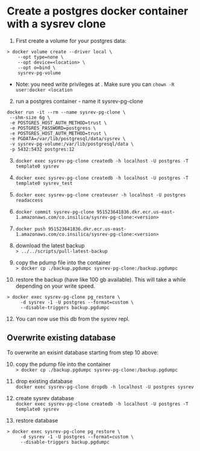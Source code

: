 # Create a postgres docker container with a sysrev clone

1. First create a volume for your postgres data:
```
> docker volume create --driver local \
    --opt type=none \
    --opt device=<location> \
    --opt o=bind \
    sysrev-pg-volume
```
* Note: you need write privileges at <location>. Make sure you can `chown -R user:docker <location`

2. run a postgres container - name it sysrev-pg-clone
```
docker run -it --rm --name sysrev-pg-clone \
 --shm-size 6g \
 -e POSTGRES_HOST_AUTH_METHOD=trust \
 -e POSTGRES_PASSWORD=postgress \
 -e POSTGRES_HOST_AUTH_METHOD=trust \
 -e PGDATA=/var/lib/postgresql/data/sysrev \
 -v sysrev-pg-volume:/var/lib/postgresql/data \
 -p 5432:5432 postgres:12
 ```
3. `docker exec sysrev-pg-clone createdb -h localhost -U postgres -T template0 sysrev`
4. `docker exec sysrev-pg-clone createdb -h localhost -U postgres -T template0 sysrev_test`
5. `docker exec sysrev-pg-clone createuser -h localhost -U postgres readaccess`
7. `docker commit sysrev-pg-clone 951523641836.dkr.ecr.us-east-1.amazonaws.com/co.insilica/sysrev-pg-clone:<version>`
8. `docker push 951523641836.dkr.ecr.us-east-1.amazonaws.com/co.insilica/sysrev-pg-clone:<version>`

9. download the latest backup  
`> ../../scripts/pull-latest-backup`

10. copy the pdump file into the container  
`> docker cp ./backup.pgdumpc sysrev-pg-clone:/backup.pgdumpc`

11. restore the backup (have like 100 gb available). This will take a while depending on your write speed.  
```
> docker exec sysrev-pg-clone pg_restore \
	 -d sysrev -1 -U postgres --format=custom \
	 --disable-triggers backup.pgdumpc
```

12. You can now use this db from the sysrev repl.  

## Overwrite existing database
To overwrite an exisint database starting from step 10 above:

10. copy the pdump file into the container  
`> docker cp ./backup.pgdumpc sysrev-pg-clone:/backup.pgdumpc`

11. drop existing database  
`docker exec sysrev-pg-clone dropdb -h localhost -U postgres sysrev` 

12. create sysrev database  
`docker exec sysrev-pg-clone createdb -h localhost -U postgres -T template0 sysrev`

13. restore database  
```
> docker exec sysrev-pg-clone pg_restore \
	 -d sysrev -1 -U postgres --format=custom \
	 --disable-triggers backup.pgdumpc
```
